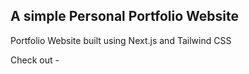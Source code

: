 ## A simple Personal Portfolio Website 

Portfolio Website built using Next.js and Tailwind CSS

Check out -[]()
